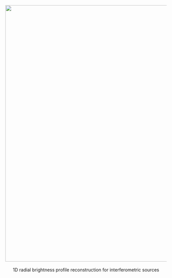 <p align="center">
  <img width = "800" src="https://github.com/discsim/frankenstein/blob/docs_and_runner_jj/docs/images/day_off.png?raw=true"/>
  <br>
  <br>
  1D radial brightness profile reconstruction for interferometric sources
</p>
